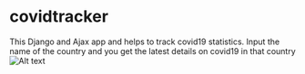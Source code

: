 # covidtracker
This Django and Ajax app and  helps to track covid19 statistics. Input the name of the country and you get the latest details on covid19 in that country
![Alt text](covidtracker/static/images/example.PNG?raw=true "image")

